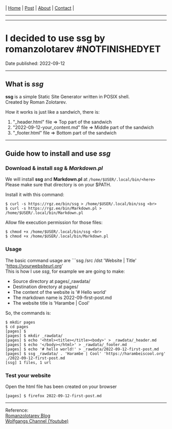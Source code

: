 <nav>
|
<a href="../index.html">Home</a>
|
<a href="../post.html">Post</a>
|
<a href="../about.html">About</a>
|
<a href="../contact.html">Contact</a>
|
</nav>
</header>
<hr><hr>
<main>
<!-- Your Content Start After This Line -->


# I decided to use ssg by romanzolotarev #NOTFINISHEDYET

Date published: 2022-09-12

---

## What is *ssg*

**ssg** is a simple Static Site Generator written in POSIX shell. <br>
Created by Roman Zolotarev.

How it works is just like a sandwich, there is:

1. "_header.html" file 			=> Top part of the sandwich
2. "2022-09-12-your_content.md" file 	=> Middle part of the sandwich
3. "_footer.html" file 			=> Bottom part of the sandwich

---

## Guide how to install and use *ssg*

### Download & install *ssg* & *Markdown.pl*

We will install **ssg** and **Markdown.pl** at ```/home/$USER/.local/bin/<here>``` <br> 
Please make sure that directory is on your $PATH.

Install it with this command:

```
$ curl -s https://rgz.ee/bin/ssg > /home/$USER/.local/bin/ssg <br>
$ curl -s https://rgz.ee/bin/Markdown.pl > /home/$USER/.local/bin/Markdown.pl
```

Allow file execution permission for those files:

```
$ chmod +x /home/$USER/.local/bin/ssg <br>
$ chmod +x /home/$USER/.local/bin/Markdown.pl
```

### Usage

The basic command usage are ```ssg /src /dst 'Website | Title' 'https://yourwebsiteurl.org' <br>
This is how I use *ssg*, for example we are going to make:

* Source directory at pages/_rawdata/
* Destination directory at pages/
* The content of the website is '# Hello world'
* The markdown name is 2022-09-first-post.md
* The website title is 'Harambe | Cool'

So, the commands is:

```
$ mkdir pages 
$ cd pages
[pages] $ 
[pages] $ mkdir _rawdata/
[pages] $ echo '<html><title></title><body>' > _rawdata/_header.md
[pages] $ echo '</body></html>' > _rawdata/_footer.md
[pages] $ echo '# hello world!' > _rawdata/2022-09-12-first-post.md
[pages] $ ssg _rawdata/ . 'Harambe | Cool' 'https://harambeiscool.org'
./2022-09-12-first-post.md
[ssg] 1 files, 1 url
```

### Test your website
 
Open the html file has been created on your browser

```
[pages] $ firefox 2022-09-12-first-post.md
```
---

Reference: <br>
[Romanzolotarev Blog](https://romanzolotarev.com/ssg.html) <br>
[Wolfgangs Channel (Youtube)](https://www.youtube.com/watch?v=N_ttw2Dihn8)
